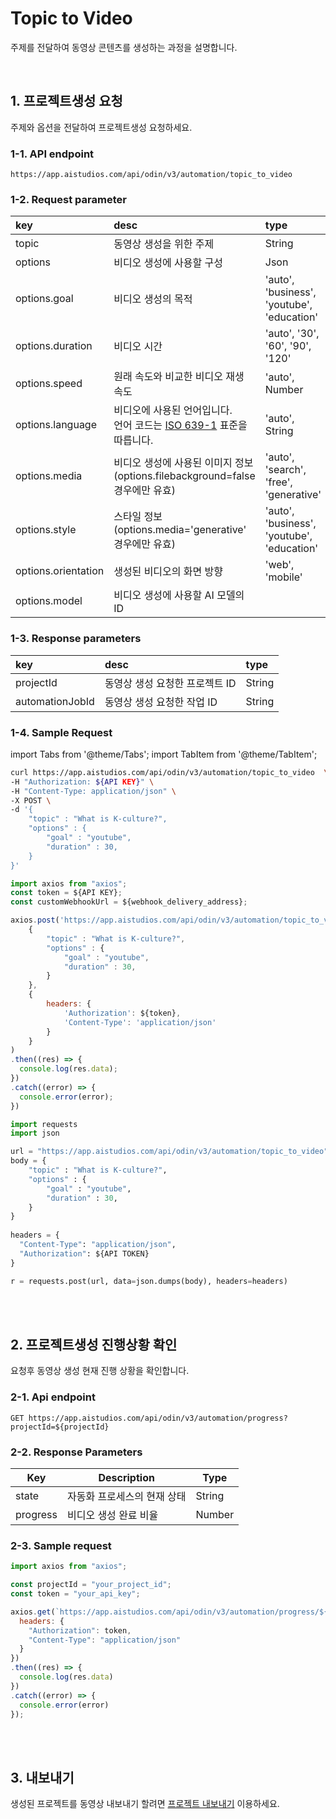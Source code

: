 # Topic to Video
주제를 전달하여 동영상 콘텐츠를 생성하는 과정을 설명합니다.

<br/>

## 1. 프로젝트생성 요청
주제와 옵션을 전달하여 프로젝트생성 요청하세요.

### 1-1. API endpoint
```http
https://app.aistudios.com/api/odin/v3/automation/topic_to_video
```

### 1-2. Request parameter
| key | desc | type | required | default | 
| :--- | :--- | :--- | :--- | :--- | 
| topic | 동영상 생성을 위한 주제 | String | true | - | 
| options | 비디오 생성에 사용할 구성 | Json | false | {} |
| options.goal | 비디오 생성의 목적 | 'auto', 'business', 'youtube', 'education' | false | 'business' |
| options.duration | 비디오 시간 | 'auto', '30', '60', '90', '120' | false | 'auto' |
| options.speed | 원래 속도와 비교한 비디오 재생 속도 | 'auto', Number | false | - |
| options.language | 비디오에 사용된 언어입니다. <br/>언어 코드는 [ISO 639-1](https://www.loc.gov/standards/iso639-2/php/code_list.php) 표준을 따릅니다. | 'auto', String | false | - |
| options.media | 비디오 생성에 사용된 이미지 정보 (options.filebackground=false 경우에만 유효) | 'auto', 'search', 'free', 'generative' | false | - |
| options.style | 스타일 정보 (options.media='generative' 경우에만 유효) | 'auto', 'business', 'youtube', 'education' | false | - |
| options.orientation | 생성된 비디오의 화면 방향 | 'web', 'mobile' | false | 'web' |
| options.model | 비디오 생성에 사용할 AI 모델의 ID |  |  |  |

### 1-3. Response parameters
| key | desc | type | 
| :--- | :--- | :--- | 
| projectId | 동영상 생성 요청한 프로젝트 ID | String | 
| automationJobId | 동영상 생성 요청한 작업 ID | String | 

### 1-4. Sample Request

import Tabs from '@theme/Tabs';
import TabItem from '@theme/TabItem';

<Tabs>
<TabItem value="curl" label="cURL">

```bash
curl https://app.aistudios.com/api/odin/v3/automation/topic_to_video  \
-H "Authorization: ${API KEY}" \
-H "Content-Type: application/json" \
-X POST \
-d '{
    "topic" : "What is K-culture?",
    "options" : {
        "goal" : "youtube",
        "duration" : 30, 
    }
}'
```

</TabItem>
<TabItem value="js" label="Node.js">

```js
import axios from "axios"; 
const token = ${API KEY};
const customWebhookUrl = ${webhook_delivery_address};

axios.post('https://app.aistudios.com/api/odin/v3/automation/topic_to_video', 
    {
        "topic" : "What is K-culture?",
        "options" : {
            "goal" : "youtube",
            "duration" : 30, 
        }
    }, 
    {
        headers: {
            'Authorization': ${token},
            'Content-Type': 'application/json'
        }
    }
)
.then((res) => {
  console.log(res.data);
})
.catch((error) => {
  console.error(error);
})
```

</TabItem>
<TabItem value="py" label="Python">

```py
import requests
import json

url = "https://app.aistudios.com/api/odin/v3/automation/topic_to_video"
body = {
    "topic" : "What is K-culture?",
    "options" : {
        "goal" : "youtube",
        "duration" : 30, 
    }
}
    
headers = {
  "Content-Type": "application/json",
  "Authorization": ${API TOKEN}
}

r = requests.post(url, data=json.dumps(body), headers=headers)
```

</TabItem>
</Tabs>

<br/>
<br/>

## 2. 프로젝트생성 진행상황 확인
요청후 동영상 생성 현재 진행 상황을 확인합니다.

### 2-1. Api endpoint
```http
GET https://app.aistudios.com/api/odin/v3/automation/progress?projectId=${projectId}
```

### 2-2. Response Parameters
| Key | Description | Type |
| --- | --- | --- |
| state | 자동화 프로세스의 현재 상태 | String |
| progress | 비디오 생성 완료 비율 | Number |

### 2-3. Sample request
```jsx
import axios from "axios";

const projectId = "your_project_id";
const token = "your_api_key";

axios.get(`https://app.aistudios.com/api/odin/v3/automation/progress/${projectId}`, {}, {
  headers: {
    "Authorization": token,
    "Content-Type": "application/json"
  }
})
.then((res) => {
  console.log(res.data)
})
.catch((error) => {
  console.error(error)
});
```
<br/>
<br/>

## 3. 내보내기
생성된 프로젝트를 동영상 내보내기 할려면 [프로젝트 내보내기](/aistudioV3/reference/export-project) 이용하세요.